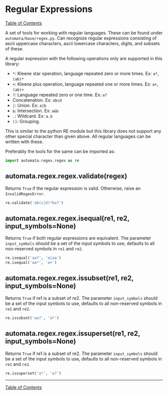 # Regular Expressions

[Table of Contents](README.md)

A set of tools for working with regular languages. These can be found under
`automata/base/regex.py`. Can recognize regular expressions consisting of
ascii uppercase characters, ascii lowercase characters, digits, and subsets of these.

A regular expression with the following operations only are supported in this library:

- `*`: Kleene star operation, language repeated zero or more times. Ex: `a*`,`(ab)*`
- `+`: Kleene plus operation, language repeated one or more times. Ex: `a+`,`(ab)+`
- `?`: Language repeated zero or one time. Ex: `a?`
- Concatenation. Ex: `abcd`
- `|`: Union. Ex: `a|b`
- `&`: Intersection. Ex: `a&b`
- `.`: Wildcard. Ex: `a.b`
- `()`: Grouping.

This is similar to the python RE module but this library does not support any other
special character than given above. All regular languages can be written with these.

Preferably the tools for the same can be imported as:

```python
import automata.regex.regex as re
```

## automata.regex.regex.validate(regex)

Returns `True` if the regular expression is valid. Otherwise, raise an
`InvalidRegexError`.

```python
re.validate('ab(c|d)*ba?')
```

## automata.regex.regex.isequal(re1, re2, input_symbols=None)

Returns `True` if both regular expressions are equivalent. The
parameter `input_symbols` should be a set of the input symbols to use,
defaults to all non-reserved symbols in `re1` and `re2`.

```python
re.isequal('aa?', 'a|aa')
re.isequal('aa*', 'a+')
```

## automata.regex.regex.issubset(re1, re2, input_symbols=None)

Returns `True` if re1 is a subset of re2. The
parameter `input_symbols` should be a set of the input symbols to use,
defaults to all non-reserved symbols in `re1` and `re2`.

```python
re.issubset('aa?', 'a*')
```

## automata.regex.regex.issuperset(re1, re2, input_symbols=None)

Returns `True` if re1 is a subset of re2. The
parameter `input_symbols` should be a set of the input symbols to use,
defaults to all non-reserved symbols in `re1` and `re2`.

```python
re.issuperset('a*', 'a?')
```

------

[Table of Contents](README.md)
